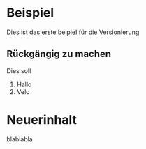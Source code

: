 # Beispiel
Dies ist das erste beipiel für die Versionierung

## Rückgängig zu machen
Dies soll 

1. Hallo
2. Velo

# Neuerinhalt
blablabla
